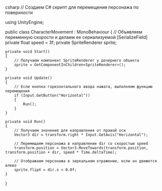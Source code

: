 csharp
// Создаем C# скрипт для перемещения персонажа по поверхности

using UnityEngine;

public class CharacterMovement : MonoBehaviour
{
    // Объявляем переменную скорости и делаем ее сериализуемой
    [SerializeField] private float speed = 3f;
    private SpriteRenderer sprite;

    private void Start()
    {
        // Получаем компонент SpriteRenderer у дочернего объекта
        sprite = GetComponentInChildren<SpriteRenderer>();
    }

    private void Update()
    {
        // Если кнопка горизонтального ввода нажата, выполняем функцию перемещения
        if (Input.GetButton("Horizontal"))
        {
            Run();
        }
    }

    private void Run()
    {
        // Получаем значение для направления от правой оси
        Vector3 dir = transform.right * Input.GetAxis("Horizontal");

        // Перемещаем персонажа в направлении dir со скоростью speed
        transform.position = Vector3.MoveTowards(transform.position, transform.position + dir, speed * Time.deltaTime);

        // Отображаем персонажа в зеркальном отражении, если он движется влево
        sprite.flipX = dir.x < 0.0f;
    }
}
